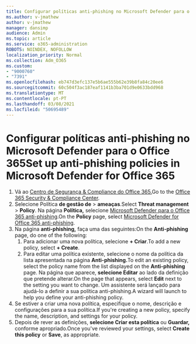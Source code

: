 ```yaml
---
title: Configurar políticas anti-phishing no Microsoft Defender para o Office 365
ms.author: v-jmathew
author: v-jmathew
manager: dansimp
audience: Admin
ms.topic: article
ms.service: o365-administration
ROBOTS: NOINDEX, NOFOLLOW
localization_priority: Normal
ms.collection: Adm_O365
ms.custom:
- "9000760"
- "7391"
ms.openlocfilehash: eb747d3efc137e5b6ae555b62e39b8fa84c20ee6
ms.sourcegitcommit: 60c504f3ac187eaf1141b3ba701d9e0633bdd968
ms.translationtype: MT
ms.contentlocale: pt-PT
ms.lasthandoff: 03/08/2021
ms.locfileid: "50695489"
---
```

# <a name="set-up-anti-phishing-policies-in-microsoft-defender-for-office-365"></a><span data-ttu-id="3be20-102">Configurar políticas anti-phishing no Microsoft Defender para o Office 365</span><span class="sxs-lookup"><span data-stu-id="3be20-102">Set up anti-phishing policies in Microsoft Defender for Office 365</span></span>

1. <span data-ttu-id="3be20-103">Vá ao [Centro de Segurança & Compliance do Office 365.](https://go.microsoft.com/fwlink/p/?linkid=2077143)</span><span class="sxs-lookup"><span data-stu-id="3be20-103">Go to the [Office 365 Security & Compliance Center](https://go.microsoft.com/fwlink/p/?linkid=2077143).</span></span>
2. <span data-ttu-id="3be20-104">Selecione Política **de gestão de**  >  **ameaças**.</span><span class="sxs-lookup"><span data-stu-id="3be20-104">Select **Threat management** > **Policy**.</span></span> <span data-ttu-id="3be20-105">Na página **Política,** selecione [Microsoft Defender para o Office 365 anti-phishing](https://go.microsoft.com/fwlink/?linkid=2101369).</span><span class="sxs-lookup"><span data-stu-id="3be20-105">On the **Policy** page, select [Microsoft Defender for Office 365 anti-phishing](https://go.microsoft.com/fwlink/?linkid=2101369).</span></span>
3. <span data-ttu-id="3be20-106">Na página **anti-phishing,** faça uma das seguintes:</span><span class="sxs-lookup"><span data-stu-id="3be20-106">On the **Anti-phishing** page, do one of the following:</span></span>
    1. <span data-ttu-id="3be20-107">Para adicionar uma nova política, selecione **+ Criar**.</span><span class="sxs-lookup"><span data-stu-id="3be20-107">To add a new policy, select **+ Create**.</span></span>
    1. <span data-ttu-id="3be20-108">Para editar uma política existente, selecione o nome da política da lista apresentada na página **Anti-phishing.**</span><span class="sxs-lookup"><span data-stu-id="3be20-108">To edit an existing policy, select the policy name from the list displayed on the **Anti-phishing** page.</span></span> <span data-ttu-id="3be20-109">Na página que aparece, **selecione Editar** ao lado da definição que pretende alterar.</span><span class="sxs-lookup"><span data-stu-id="3be20-109">On the page that appears, select **Edit** next to the setting you want to change.</span></span> <span data-ttu-id="3be20-110">Um assistente será lançado para ajudá-lo a definir a sua política anti-phishing.</span><span class="sxs-lookup"><span data-stu-id="3be20-110">A wizard will launch to help you define your anti-phishing policy.</span></span>
4. <span data-ttu-id="3be20-111">Se estiver a criar uma nova política, especifique o nome, descrição e configurações para a sua política.</span><span class="sxs-lookup"><span data-stu-id="3be20-111">If you're creating a new policy, specify the name, description, and settings for your policy.</span></span>
5. <span data-ttu-id="3be20-112">Depois de rever as definições, **selecione Criar esta política** ou **Guardar,** conforme apropriado.</span><span class="sxs-lookup"><span data-stu-id="3be20-112">Once you've reviewed your settings, select **Create this policy** or **Save**, as appropriate.</span></span>
